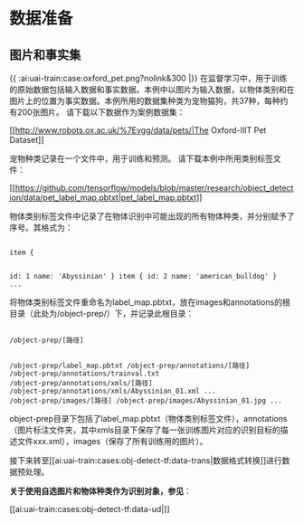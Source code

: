 

# 数据准备

## 图片和事实集
{{ :ai:uai-train:case:oxford_pet.png?nolink&300 |}}
在监督学习中，用于训练的原始数据包括输入数据和事实数据。本例中以图片为输入数据，以物体类别和在图片上的位置为事实数据。本例所用的数据集种类为宠物猫狗，共37种，每种约有200张图片。
请下载以下数据作为案例数据集：

[[http://www.robots.ox.ac.uk/%7Evgg/data/pets/|The Oxford-IIIT Pet Dataset]]

宠物种类记录在一个文件中，用于训练和预测。
请下载本例中所用类别标签文件：

[[https://github.com/tensorflow/models/blob/master/research/object_detection/data/pet_label_map.pbtxt|pet_label_map.pbtxt]]

物体类别标签文件中记录了在物体识别中可能出现的所有物体种类，并分别赋予了序号。其格式为：

<code>
item {

  id: 1
  name: 'Abyssinian'
}
item {
  id: 2
  name: 'american_bulldog'
}
...
</code>

将物体类别标签文件重命名为label_map.pbtxt，放在images和annotations的根目录（此处为/object-prep/）下，并记录此根目录：

<code>
/object-prep/[路径]

/object-prep/label_map.pbtxt
/object-prep/annotations/[路径]
/object-prep/annotations/trainval.txt
/object-prep/annotations/xmls/[路径]
/object-prep/annotations/xmls/Abyssinian_01.xml
...
/object-prep/images/[路径]
/object-prep/images/Abyssinian_01.jpg
...
</code>

object-prep目录下包括了label\_map.pbtxt（物体类别标签文件），annotations（图片标注文件夹，其中xmls目录下保存了每一张训练图片对应的识别目标的描述文件xxx.xml），images（保存了所有训练用的图片）。

接下来转至[[ai:uai-train:cases:obj-detect-tf:data-trans|数据格式转换]]进行数据预处理。


**关于使用自选图片和物体种类作为识别对象，参见**：

[[ai:uai-train:cases:obj-detect-tf:data-ud|]]


